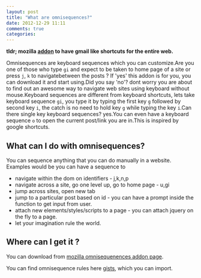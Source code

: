 ```yaml
---
layout: post
title: "What are omnisequences?"
date: 2012-12-29 11:11
comments: true
categories: 
---
```


__tldr; mozilla [addon][omnisequenences] to have gmail like shortcuts for the entire web.__

Omnisequences are keyboard sequences which you can customize.Are you one of those who type `gi` and expect to be taken to home page of a site or press `j`, `k` to navigatebetween the posts ? If 'yes' this addon is for you, you can download it and start using.Did you say 'no'? dont worry you are about to find out an awesome way to navigate web sites using keyboard without mouse.Keyboard sequences are different from keyboard shortcuts, lets take keyboard sequence `gi`, you type it by typing the first key `g` followed by second key `i`, the catch is no need to hold key `g` while typing the key `i`.Can there single key keyboard sequences? yes.You can even have a keyboard sequence `o` to open the current post/link you are in.This is inspired by google shortcuts.

## What can I do with omnisequences?

 You can sequence anything that you can do manually in a website. Examples would be you can have a sequence to

 * navigate within the dom on identifiers - j,k,n,p
 * navigate across a site, go one level up, go to home page - u,gi
 * jump across sites, open new tab
 * jump to a particular post based on id - you can have a prompt inside the function to get input from
user.
* attach new elements/styles/scripts to a page - you can attach jquery on the fly to a page.
* let your imagination rule the world.

## Where can I get it ?

You can download from [mozilla omnisequenences addon page][omnisequenences].


You can find omnisequence rules here [gists][share-omnisequenences], which you can import. 

[omnisequenences]:https://addons.mozilla.org/en-US/firefox/addon/omnisequences/ "omnisequences"	
[share-omnisequenences]:https://gist.github.com/search?q=omnisequence "share omnisequence"	